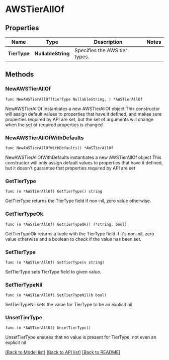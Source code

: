 # AWSTierAllOf

## Properties

Name | Type | Description | Notes
------------ | ------------- | ------------- | -------------
**TierType** | **NullableString** | Specifies the AWS tier types. | 

## Methods

### NewAWSTierAllOf

`func NewAWSTierAllOf(tierType NullableString, ) *AWSTierAllOf`

NewAWSTierAllOf instantiates a new AWSTierAllOf object
This constructor will assign default values to properties that have it defined,
and makes sure properties required by API are set, but the set of arguments
will change when the set of required properties is changed

### NewAWSTierAllOfWithDefaults

`func NewAWSTierAllOfWithDefaults() *AWSTierAllOf`

NewAWSTierAllOfWithDefaults instantiates a new AWSTierAllOf object
This constructor will only assign default values to properties that have it defined,
but it doesn't guarantee that properties required by API are set

### GetTierType

`func (o *AWSTierAllOf) GetTierType() string`

GetTierType returns the TierType field if non-nil, zero value otherwise.

### GetTierTypeOk

`func (o *AWSTierAllOf) GetTierTypeOk() (*string, bool)`

GetTierTypeOk returns a tuple with the TierType field if it's non-nil, zero value otherwise
and a boolean to check if the value has been set.

### SetTierType

`func (o *AWSTierAllOf) SetTierType(v string)`

SetTierType sets TierType field to given value.


### SetTierTypeNil

`func (o *AWSTierAllOf) SetTierTypeNil(b bool)`

 SetTierTypeNil sets the value for TierType to be an explicit nil

### UnsetTierType
`func (o *AWSTierAllOf) UnsetTierType()`

UnsetTierType ensures that no value is present for TierType, not even an explicit nil

[[Back to Model list]](../README.md#documentation-for-models) [[Back to API list]](../README.md#documentation-for-api-endpoints) [[Back to README]](../README.md)



